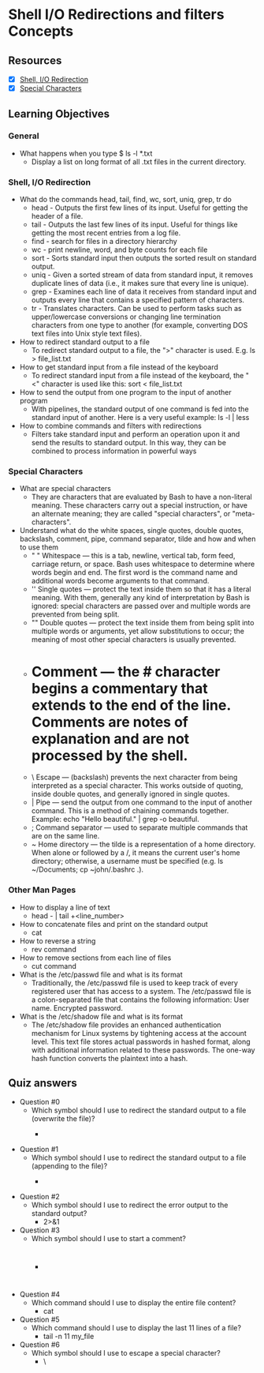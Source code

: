# Shell I/O Redirections and filters Concepts
## Resources
- [x] [Shell, I/O Redirection](http://linuxcommand.org/lc3_lts0070.php)
- [x] [Special Characters](http://mywiki.wooledge.org/BashGuide/SpecialCharacters)
## Learning Objectives
### General
* What happens when you type $ ls -l *.txt
	- Display a list on long format of all .txt files in the current directory.
### Shell, I/O Redirection
* What do the commands head, tail, find, wc, sort, uniq, grep, tr do
	- head - Outputs the first few lines of its input. Useful for getting the header of a file.
	- tail - Outputs the last few lines of its input. Useful for things like getting the most recent entries from a log file.
	- find - search for files in a directory hierarchy
	- wc - print newline, word, and byte counts for each file
	- sort - Sorts standard input then outputs the sorted result on standard output.
	- uniq - Given a sorted stream of data from standard input, it removes duplicate lines of data (i.e., it makes sure that every line is unique).
	- grep - Examines each line of data it receives from standard input and outputs every line that contains a specified pattern of characters.
	- tr - Translates characters. Can be used to perform tasks such as upper/lowercase conversions or changing line termination characters from one type to another (for example, converting DOS text files into Unix style text files).
* How to redirect standard output to a file
	- To redirect standard output to a file, the ">" character is used. E.g. ls > file_list.txt
* How to get standard input from a file instead of the keyboard
	- To redirect standard input from a file instead of the keyboard, the "<" character is used like this: sort < file_list.txt
* How to send the output from one program to the input of another program
	- With pipelines, the standard output of one command is fed into the standard input of another. Here is a very useful example: ls -l | less
* How to combine commands and filters with redirections
	- Filters take standard input and perform an operation upon it and send the results to standard output. In this way, they can be combined to process information in powerful ways
### Special Characters
* What are special characters
	- They are characters that are evaluated by Bash to have a non-literal meaning. These characters carry out a special instruction, or have an alternate meaning; they are called "special characters", or "meta-characters".
* Understand what do the white spaces, single quotes, double quotes, backslash, comment, pipe, command separator, tilde and how and when to use them
	- " " Whitespace — this is a tab, newline, vertical tab, form feed, carriage return, or space. Bash uses whitespace to determine where words begin and end. The first word is the command name and additional words become arguments to that command.
	- '' Single quotes — protect the text inside them so that it has a literal meaning. With them, generally any kind of interpretation by Bash is ignored: special characters are passed over and multiple words are prevented from being split.
	- "" Double quotes — protect the text inside them from being split into multiple words or arguments, yet allow substitutions to occur; the meaning of most other special characters is usually prevented.
	- # Comment — the # character begins a commentary that extends to the end of the line. Comments are notes of explanation and are not processed by the shell.
	- \ Escape — (backslash) prevents the next character from being interpreted as a special character. This works outside of quoting, inside double quotes, and generally ignored in single quotes.
	- | Pipe — send the output from one command to the input of another command. This is a method of chaining commands together. Example: echo "Hello beautiful." | grep -o beautiful.
	- ; Command separator — used to separate multiple commands that are on the same line.
	- ~ Home directory — the tilde is a representation of a home directory. When alone or followed by a /, it means the current user's home directory; otherwise, a username must be specified (e.g. ls ~/Documents; cp ~john/.bashrc .).
### Other Man Pages
* How to display a line of text
	- head -<line number> <filename> | tail +<line_number>
* How to concatenate files and print on the standard output
	- cat <filename>
* How to reverse a string
	- rev command
* How to remove sections from each line of files
	- cut command
* What is the /etc/passwd file and what is its format
	- Traditionally, the /etc/passwd file is used to keep track of every registered user that has access to a system. The /etc/passwd file is a colon-separated file that contains the following information: User name. Encrypted password.
* What is the /etc/shadow file and what is its format
	- The /etc/shadow file provides an enhanced authentication mechanism for Linux systems by tightening access at the account level. This text file stores actual passwords in hashed format, along with additional information related to these passwords. The one-way hash function converts the plaintext into a hash.
## Quiz answers
* Question #0
	- Which symbol should I use to redirect the standard output to a file (overwrite the file)?
		- >
* Question #1
	- Which symbol should I use to redirect the standard output to a file (appending to the file)?
		- >>
* Question #2
	- Which symbol should I use to redirect the error output to the standard output?
		- 2>&1
* Question #3
	- Which symbol should I use to start a comment?
		- #
* Question #4
	- Which command should I use to display the entire file content?
		- cat
* Question #5
	- Which command should I use to display the last 11 lines of a file?
		- tail -n 11 my_file
* Question #6
	- Which symbol should I use to escape a special character?
		- \
